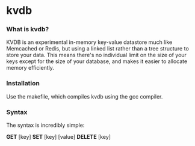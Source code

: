 # kvdb

### What is kvdb?

KVDB is an experimental in-memory key-value datastore much like Memcached or Redis, but using a linked list rather than a tree structure to store your data. This means there's no individual limit on the size of your keys except for the size of your database, and makes it easier to allocate memory efficiently.

### Installation

Use the makefile, which compiles kvdb using the gcc compiler. 

### Syntax

The syntax is incredibly simple:

**GET** [key]
**SET** [key] [value]
**DELETE** [key]